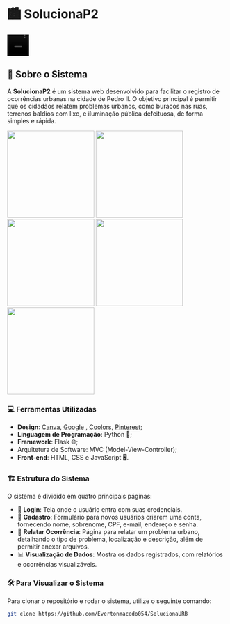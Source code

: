 # 🏙️ SolucionaP2

<video width="50" height="50" autoplay loop muted src="https://github.com/user-attachments/assets/0f351197-e1b1-4fb1-80b4-f1e69acbbcda"></video>

## 📜 Sobre o Sistema

A **SolucionaP2** é um sistema web desenvolvido para facilitar o registro de ocorrências urbanas na cidade de Pedro II. O objetivo principal é permitir que os cidadãos relatem problemas urbanos, como buracos nas ruas, terrenos baldios com lixo, e iluminação pública defeituosa, de forma simples e rápida.

<img width="200" src="https://github.com/user-attachments/assets/cc10a16b-5235-41d1-b72e-4247c894782a">
<img width="200" src="https://github.com/user-attachments/assets/7e93f87b-1eec-49a5-b0f4-546451db1ccd">
<img width="200" src="https://github.com/user-attachments/assets/434ed9b6-a628-40f9-bf1d-8cb273c688fe">
<img width="200" src="https://github.com/user-attachments/assets/ea0f424c-4ab2-4495-8ceb-333c38741eac">
<img width="200" src="https://github.com/user-attachments/assets/5a8b850a-11ae-46fb-90b7-4ebd2ad1565a">

### 💻 Ferramentas Utilizadas

- **Design**: [Canva](https://www.canva.com/), [Google](https://fonts.google.com/) , [Coolors](https://coolors.co/), [Pinterest](https://br.pinterest.com/);
- **Linguagem de Programação**: Python 🐍;
- **Framework**: Flask 🌐;
- Arquitetura de Software: MVC (Model-View-Controller);
- **Front-end**: HTML, CSS e JavaScript 🖥️.

### 🏗️ Estrutura do Sistema

O sistema é dividido em quatro principais páginas:

- 🔐 **Login**: Tela onde o usuário entra com suas credenciais.
- 👤 **Cadastro**: Formulário para novos usuários criarem uma conta, fornecendo nome, sobrenome, CPF, e-mail, endereço e senha.
- 📍 **Relatar Ocorrência**: Página para relatar um problema urbano, detalhando o tipo de problema, localização e descrição, além de permitir anexar arquivos.
- 📊 **Visualização de Dados**: Mostra os dados registrados, com relatórios e ocorrências visualizáveis.

### 🛠️ Para Visualizar o Sistema

Para clonar o repositório e rodar o sistema, utilize o seguinte comando:

```bash
git clone https://github.com/Evertonmacedo054/SolucionaURB
```
